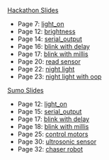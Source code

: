 [Hackathon Slides](https://drive.google.com/file/d/10qvrfV-Jlb7w16noGzw2TPmHtYMb8NZA/view?usp=sharing)

* Page 7: [light_on](light_on/light_on.ino)
* Page 12: [brightness](brightness/brightness.ino)
* Page 14: [serial_output](serial_output/serial_output.ino)
* Page 16: [blink with delay](delay/delay.ino)
* Page 17: [blink with millis](millis/millis.ino)
* Page 20: [read sensor](sensor/sensor.ino)
* Page 22: [night light](night_light1/night_light1.ino)
* Page 23: [night light with oop](night_light2/night_light2.ino) 

[Sumo Slides](https://drive.google.com/file/d/1P8lZUP7c3xivZ-DR1frbo9dJKFh6GIqj/view?usp=sharing)

* Page 12: [light_on](light_on/light_on.ino)
* Page 15: [serial_output](serial_output/serial_output.ino)
* Page 17: [blink with delay](delay/delay.ino)
* Page 18: [blink with millis](millis/millis.ino)
* Page 25: [control motors](motor/motor.ino)
* Page 30: [ultrosonic sensor](ultrasonic_test/ultrasonic_test.ino)
* Page 32: [chaser robot](chaser/chaser.ino)
